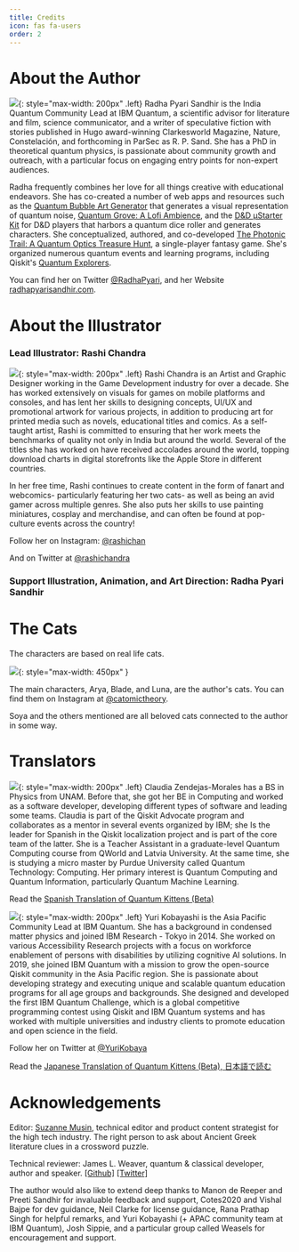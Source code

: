 ```yaml
---
title: Credits
icon: fas fa-users
order: 2
---
```




# About the Author
![](/assets/imgs/author_portrait.jpeg){: style="max-width: 200px" .left}
Radha Pyari Sandhir is the India Quantum Community Lead at IBM Quantum, a scientific advisor for literature and film, science communicator, and a writer of speculative fiction with stories published in Hugo award-winning Clarkesworld Magazine, Nature, Constelación, and forthcoming in ParSec as R. P. Sand. She has a PhD in theoretical quantum physics, is passionate about community growth and outreach, with a particular focus on engaging entry points for non-expert audiences.


Radha frequently combines her love for all things creative with educational endeavors. She has co-created a number of web apps and resources such as the [Quantum Bubble Art Generator](http://qartgen.herokuapp.com/) that generates a visual representation of quantum noise, [Quantum Grove: A Lofi Ambience](https://quantum-kittens.itch.io/quantum-grove), and the [D&D μStarter Kit](https://qdnd.herokuapp.com/) for D&D players that harbors a quantum dice roller and generates characters. She conceptualized, authored, and co-developed [The Photonic Trail: A Quantum Optics Treasure Hunt](https://qplaylearn.com/treasure-hunt), a single-player fantasy game. She's organized numerous quantum events and learning programs, including Qiskit's [Quantum Explorers](http://qisk.it/quantum-explorers).

You can find her on Twitter [@RadhaPyari](https://twitter.com/radhapyari), and her Website [radhapyarisandhir.com](https://radhapyarisandhir.com).


# About the Illustrator

### Lead Illustrator: Rashi Chandra


![](https://github.com/quantum-kittens/quantum-kittens.github.io/blob/main/assets/imgs/Illustrator_portrait.png?raw=true){: style="max-width: 200px" .left} 
Rashi Chandra is an Artist and Graphic Designer working in the Game Development industry for over a decade. She has worked extensively on visuals for games on mobile platforms and consoles, and has lent her skills to designing concepts, UI/UX and promotional artwork for various projects, in addition to producing art for printed media such as novels, educational titles  and comics. As a self-taught artist, Rashi is committed to ensuring that her work meets the benchmarks of quality not only in India but around the world. Several of the titles she has worked on have received accolades around the world, topping download charts in digital storefronts like the Apple Store in different countries.

In her free time, Rashi continues to create content in the form of fanart and webcomics- particularly featuring her two cats- as well as being an avid gamer across multiple genres. 
She also puts her skills to use painting miniatures, cosplay and merchandise, and can often be found at pop-culture events across the country!

Follow her on Instagram: [@rashichan](https://www.instagram.com/rashichan/)

And on Twitter at [@rashichandra](https://twitter.com/rashichandra)



### Support Illustration, Animation, and Art Direction: Radha Pyari Sandhir


# The Cats

The characters are based on real life cats. 

![](/assets/imgs/RL_QK_cats.png){: style="max-width: 450px" }

The main characters, Arya, Blade, and Luna, are the author's cats. You can find them on Instagram at [@catomictheory](https://www.instagram.com/catomictheory/).

Soya and the others mentioned are all beloved cats connected to the author in some way.

# Translators

![](/assets/imgs/Claudia_ZendejasMorales_portrait.png){: style="max-width: 200px" .left}
Claudia Zendejas-Morales has a BS in Physics from UNAM. Before that, she got her BE in Computing and worked as a software developer, developing different types of software and leading some teams. Claudia is part of the Qiskit Advocate program and collaborates as a mentor in several events organized by IBM; she Is the leader for Spanish in the Qiskit localization project and is part of the core team of the latter. She is a Teacher Assistant in a graduate-level Quantum Computing course from QWorld and Latvia University. At the same time, she is studying a micro master by Purdue University called Quantum Technology: Computing. Her primary interest is Quantum Computing and Quantum Information, particularly Quantum Machine Learning.

Read the [Spanish Translation of Quantum Kittens (Beta)](https://quantum-kittens-es.github.io/)

![](/assets/imgs/yuri_kobayashi_portrait.png){: style="max-width: 200px" .left}
Yuri Kobayashi is the Asia Pacific Community Lead at IBM Quantum. She has a background in condensed matter physics and joined IBM Research - Tokyo in 2014. She worked on various Accessibility Research projects with a focus on workforce enablement of persons with disabilities by utilizing cognitive AI solutions. In 2019, she joined IBM Quantum with a mission to grow the open-source Qiskit community in the Asia Pacific region. She is passionate about developing strategy and executing unique and scalable quantum education programs for all age groups and backgrounds. She designed and developed the first IBM Quantum Challenge, which is a global competitive programming contest using Qiskit and IBM Quantum systems and has worked with multiple universities and industry clients to promote education and open science in the field.

Follow her on Twitter at [@YuriKobaya](https://twitter.com/YuriKobaya)

Read the [Japanese Translation of Quantum Kittens (Beta), 日本語で読む](https://quantum-kittens-ja.github.io/)




# Acknowledgements

Editor: [Suzanne Musin](https://www.linkedin.com/in/suzannemusin/), technical editor and product content strategist for the high tech industry. The right person to ask about Ancient Greek literature clues in a crossword puzzle.

Technical reviewer: James L. Weaver, quantum & classical developer, author and speaker. [[Github]](https://github.com/javafxpert) [[Twitter]](https://twitter.com/javafxpert)

The author would also like to extend deep thanks to Manon de Reeper and Preeti Sandhir for invaluable feedback and support, Cotes2020 and Vishal Bajpe for dev guidance, Neil Clarke for license guidance, Rana Prathap Singh for helpful remarks, and Yuri Kobayashi (+ APAC community team at IBM Quantum), Josh Sippie, and a particular group called Weasels for encouragement and support.
